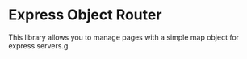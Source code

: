 # Express Object Router
This library allows you to manage pages with a simple map object for express servers.g